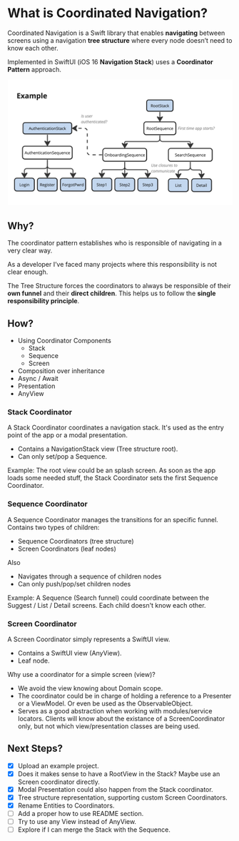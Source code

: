 # What is Coordinated Navigation?

Coordinated Navigation is a Swift library that enables **navigating** between screens using a navigation **tree structure** where every node doesn’t need to know each other.

Implemented in SwiftUI (iOS 16 **Navigation Stack**) uses a **Coordinator Pattern** approach.

![Example](./ExampleCoordinatorsApp.jpg)

## Why?

The coordinator pattern establishes who is responsible of navigating in a very clear way.

As a developer I’ve faced many projects where this responsibility is not clear enough.

The Tree Structure forces the coordinators to always be responsible of their **own funnel** and their **direct children**. This helps us to follow the **single responsibility principle**.

## How?

- Using Coordinator Components
   - Stack
   - Sequence
   - Screen
- Composition over inheritance
- Async / Await
- Presentation
- AnyView

### Stack Coordinator
A Stack Coordinator coordinates a navigation stack. It's used as the entry point of the app or a modal presentation.

- Contains a NavigationStack view (Tree structure root).
- Can only set/pop a Sequence.

Example: The root view could be an splash screen. As soon as the app loads some needed stuff, the Stack Coordinator sets the first Sequence Coordinator.

### Sequence Coordinator
A Sequence Coordinator manages the transitions for an specific funnel.
Contains two types of children:

- Sequence Coordinators (tree structure)
- Screen Coordinators (leaf nodes)

Also

- Navigates through a sequence of children nodes
- Can only push/pop/set children nodes

Example: A Sequence (Search funnel) could coordinate between the Suggest / List / Detail screens. Each child doesn't know each other.

### Screen Coordinator

A Screen Coordinator simply represents a SwiftUI view.

- Contains a SwiftUI view (AnyView).
- Leaf node.

Why use a coordinator for a simple screen (view)?

- We avoid the view knowing about Domain scope.
- The coordinator could be in charge of holding a reference to a Presenter or a ViewModel. Or even be used as the ObservableObject.
- Serves as a good abstraction when working with modules/service locators. Clients will know about the existance of a ScreenCoordinator only, but not which view/presentation classes are being used.

## Next Steps?

- [x] Upload an example project.
- [x] Does it makes sense to have a RootView in the Stack? Maybe use an Screen coordinator directly.
- [x] Modal Presentation could also happen from the Stack coordinator.
- [x] Tree structure representation, supporting custom Screen Coordinators.
- [x] Rename Entities to Coordinators.
- [ ] Add a proper how to use README section.
- [ ] Try to use any View instead of AnyView.
- [ ] Explore if I can merge the Stack with the Sequence.
